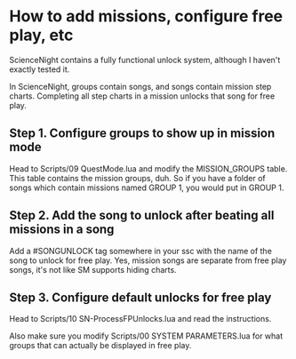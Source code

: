 # How to add missions, configure free play, etc
ScienceNight contains a fully functional unlock system, although I haven't exactly tested it.

In ScienceNight, groups contain songs, and songs contain mission step charts. Completing all step charts in a mission unlocks that song for free play.

## Step 1. Configure groups to show up in mission mode

Head to Scripts/09 QuestMode.lua and modify the MISSION_GROUPS table. This table contains the mission groups, duh.
So if you have a folder of songs which contain missions named GROUP 1, you would put in GROUP 1.

## Step 2. Add the song to unlock after beating all missions in a song

Add a #SONGUNLOCK tag somewhere in your ssc with the name of the song to unlock for free play.
Yes, mission songs are separate from free play songs, it's not like SM supports hiding charts.

## Step 3. Configure default unlocks for free play

Head to Scripts/10 SN-ProcessFPUnlocks.lua and read the instructions.

Also make sure you modify Scripts/00 SYSTEM PARAMETERS.lua for what groups that can actually be displayed in free play.
